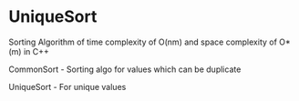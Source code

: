 # UniqueSort
Sorting Algorithm of time complexity of O(nm) and space complexity of O*(m) in C++

CommonSort - Sorting algo for values which can be duplicate

UniqueSort - For unique values
